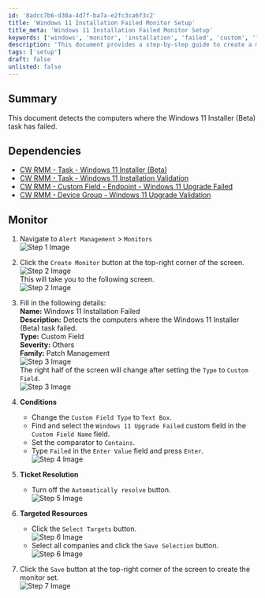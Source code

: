 ```yaml
---
id: '8adcc7b6-d30a-4d7f-ba7a-e2fc3ca6f3c2'
title: 'Windows 11 Installation Failed Monitor Setup'
title_meta: 'Windows 11 Installation Failed Monitor Setup'
keywords: ['windows', 'monitor', 'installation', 'failed', 'custom', 'field', 'patch']
description: 'This document provides a step-by-step guide to create a monitor in ConnectWise RMM that detects computers where the Windows 11 Installer (Beta) task has failed. It includes necessary dependencies and detailed instructions for setup.'
tags: ['setup']
draft: false
unlisted: false
---
```


## Summary

This document detects the computers where the Windows 11 Installer (Beta) task has failed.

## Dependencies

- [CW RMM - Task - Windows 11 Installer (Beta)](https://proval.itglue.com/DOC-5078775-15835365) 
- [CW RMM - Task - Windows 11 Installation Validation](<../tasks/Windows 11 Installation Validation.md>) 
- [CW RMM - Custom Field - Endpoint - Windows 11 Upgrade Failed](<../custom-fields/Endpoint - Windows 11 Upgrade Failed.md>) 
- [CW RMM - Device Group - Windows 11 Upgrade Validation](<../groups/Upgrade Enabled Windows 11 Compatible Machines.md>)

## Monitor

1. Navigate to `Alert Management` > `Monitors`  
   ![Step 1 Image](../../../static/img/Windows-11-Installation-Failed/image_1.png)

2. Click the `Create Monitor` button at the top-right corner of the screen.  
   ![Step 2 Image](../../../static/img/Windows-11-Installation-Failed/image_2.png)  
   This will take you to the following screen.  
   ![Step 2 Image](../../../static/img/Windows-11-Installation-Failed/image_3.png)

3. Fill in the following details:  
   **Name:** Windows 11 Installation Failed  
   **Description:** Detects the computers where the Windows 11 Installer (Beta) task failed.  
   **Type:** Custom Field  
   **Severity:** Others  
   **Family:** Patch Management  
   ![Step 3 Image](../../../static/img/Windows-11-Installation-Failed/image_4.png)  
   The right half of the screen will change after setting the `Type` to `Custom Field`.  
   ![Step 3 Image](../../../static/img/Windows-11-Installation-Failed/image_5.png)

4. **Conditions**  
   - Change the `Custom Field Type` to `Text Box`.
   - Find and select the `Windows 11 Upgrade Failed` custom field in the `Custom Field Name` field.  
   - Set the comparator to `Contains`.  
   - Type `Failed` in the `Enter Value` field and press `Enter`.  
   ![Step 4 Image](../../../static/img/Windows-11-Installation-Failed/image_6.png)

5. **Ticket Resolution**  
   - Turn off the `Automatically resolve` button.  
   ![Step 5 Image](../../../static/img/Windows-11-Installation-Failed/image_7.png)

6. **Targeted Resources**  
   - Click the `Select Targets` button.  
   ![Step 6 Image](../../../static/img/Windows-11-Installation-Failed/image_8.png)  
   - Select all companies and click the `Save Selection` button.  
   ![Step 6 Image](../../../static/img/Windows-11-Installation-Failed/image_9.png)

7. Click the `Save` button at the top-right corner of the screen to create the monitor set.  
   ![Step 7 Image](../../../static/img/Windows-11-Installation-Failed/image_10.png)

